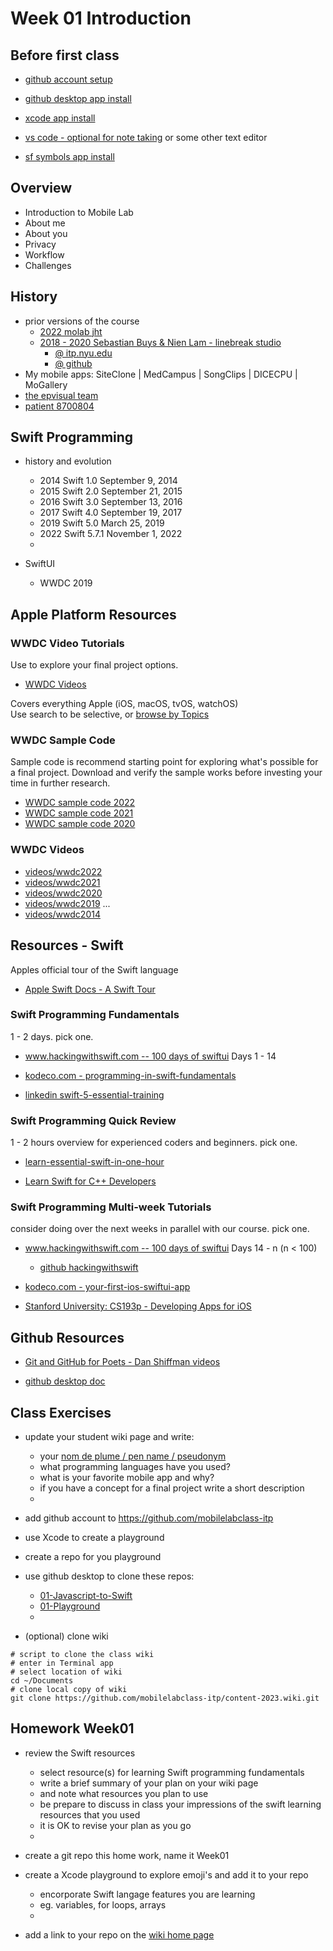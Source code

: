 # Week 01 Introduction

## Before first class

- [github account setup](https://docs.github.com/en/get-started/onboarding/getting-started-with-your-github-account)

- [github desktop app install](https://docs.github.com/en/desktop/installing-and-configuring-github-desktop/installing-and-authenticating-to-github-desktop/installing-github-desktop)

- [xcode app install](https://apps.apple.com/us/app/xcode/id497799835?mt=12)

- [vs code - optional for note taking](https://code.visualstudio.com) or some other text editor

- [sf symbols app install](https://developer.apple.com/sf-symbols/)

## Overview

- Introduction to Mobile Lab
- About me
- About you
- Privacy
- Workflow
- Challenges

## History

- prior versions of the course
  - [2022 molab jht](https://github.com/mobilelabclass-itp/content-2023)
  - [2018 - 2020 Sebastian Buys & Nien Lam - linebreak studio](https://www.linebreak.studio/about)
    - [@ itp.nyu.edu](https://itp.nyu.edu/classes/mobile-lab/)
    - [@ github](https://github.com/mobilelabclass/content)
- My mobile apps: SiteClone | MedCampus | SongClips | DICECPU | MoGallery
- [the epvisual team](http://www.johnhenrythompson.com/ep-visual)
- [patient 8700804](https://image-ppubs.uspto.gov/dirsearch-public/print/downloadPdf/8700804)
<!--
- iOS Devices Capabilities
- iOS Libraries
  -->

## Swift Programming

- history and evolution

  - 2014 Swift 1.0 September 9, 2014
  - 2015 Swift 2.0 September 21, 2015
  - 2016 Swift 3.0 September 13, 2016
  - 2017 Swift 4.0 September 19, 2017
  - 2019 Swift 5.0 March 25, 2019
  - 2022 Swift 5.7.1 November 1, 2022
  -

- SwiftUI

  - WWDC 2019

## Apple Platform Resources

### WWDC Video Tutorials

Use to explore your final project options.

- [WWDC Videos](https://developer.apple.com/videos/all-videos)

Covers everything Apple (iOS, macOS, tvOS, watchOS)  
Use search to be selective, or [browse by Topics](https://developer.apple.com/videos/topics/)

### WWDC Sample Code

Sample code is recommend starting point for exploring what's possible for a final project. Download and verify the sample works before investing your time in further research.

- [WWDC sample code 2022](https://developer.apple.com/sample-code/wwdc/2022/)
- [WWDC sample code 2021](https://developer.apple.com/sample-code/wwdc/2021/)
- [WWDC sample code 2020](https://developer.apple.com/sample-code/wwdc/2020/)

### WWDC Videos

- [videos/wwdc2022](https://developer.apple.com/videos/wwdc2022)
- [videos/wwdc2021](https://developer.apple.com/videos/wwdc2021)
- [videos/wwdc2020](https://developer.apple.com/videos/wwdc2020)
- [videos/wwdc2019](https://developer.apple.com/videos/wwdc2019)
  ...
- [videos/wwdc2014](https://developer.apple.com/videos/wwdc2014)

## Resources - Swift

Apples official tour of the Swift language

- [Apple Swift Docs - A Swift Tour](https://docs.swift.org/swift-book/GuidedTour/GuidedTour.html)

### Swift Programming Fundamentals

1 - 2 days. pick one.

- [www.hackingwithswift.com -- 100 days of swiftui](https://www.hackingwithswift.com/100/swiftui) Days 1 - 14

- [kodeco.com - programming-in-swift-fundamentals](https://www.kodeco.com/28092971-programming-in-swift-fundamentals)

- [linkedin swift-5-essential-training ](https://www.linkedin.com/learning/swift-5-essential-training)

### Swift Programming Quick Review

1 - 2 hours overview for experienced coders and beginners. pick one.

- [learn-essential-swift-in-one-hour](https://www.hackingwithswift.com/articles/242/learn-essential-swift-in-one-hour)

- [Learn Swift for C++ Developers](https://www.advancedswift.com/learn-swift-cpp/)

### Swift Programming Multi-week Tutorials

consider doing over the next weeks in parallel with our course. pick one.

- [www.hackingwithswift.com -- 100 days of swiftui](https://www.hackingwithswift.com/100/swiftui) Days 14 - n (n < 100)

  - [github hackingwithswift](https://github.com/twostraws/hackingwithswift)

- [kodeco.com - your-first-ios-swiftui-app](https://www.kodeco.com/28797163-your-first-ios-swiftui-app-an-app-from-scratch)

- [Stanford University: CS193p - Developing Apps for iOS](https://cs193p.sites.stanford.edu/)

## Github Resources

- [Git and GitHub for Poets - Dan Shiffman videos](https://www.youtube.com/playlist?list=PLRqwX-V7Uu6ZF9C0YMKuns9sLDzK6zoiV)

- [github desktop doc](https://docs.github.com/en/desktop/installing-and-configuring-github-desktop/overview/getting-started-with-github-desktop)

## Class Exercises

- update your student wiki page and write:

  - your [nom de plume / pen name / pseudonym](https://en.wikipedia.org/wiki/Pen_name)
  - what programming languages have you used?
  - what is your favorite mobile app and why?
  - if you have a concept for a final project write a short description
  -

- add github account to https://github.com/mobilelabclass-itp

- use Xcode to create a playground

- create a repo for you playground

- use github desktop to clone these repos:

  - [01-Javascript-to-Swift](https://github.com/mobilelabclass-itp/01-Javascript-to-Swift)
  - [01-Playground](https://github.com/mobilelabclass-itp/01-Playground)
  -

- (optional) clone wiki

```
# script to clone the class wiki
# enter in Terminal app
# select location of wiki
cd ~/Documents
# clone local copy of wiki
git clone https://github.com/mobilelabclass-itp/content-2023.wiki.git
```

## Homework Week01

- review the Swift resources

  - select resource(s) for learning Swift programming fundamentals
  - write a brief summary of your plan on your wiki page
  - and note what resources you plan to use
  - be prepare to discuss in class your impressions of the swift learning resources that you used
  - it is OK to revise your plan as you go
  -

- create a git repo this home work, name it Week01

- create a Xcode playground to explore emoji's and add it to your repo

  - encorporate Swift langage features you are learning
  - eg. variables, for loops, arrays
  -

- add a link to your repo on the [wiki home page](https://github.com/mobilelabclass-itp/content-2023/wiki#week-01-homework)

<!--
## Notes
[01-MoLab-Notes](../assets/01-MoLab-Notes.pdf)
 -->
